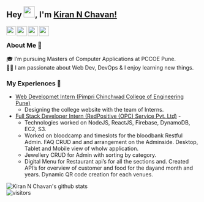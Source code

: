 ## Hey <img src="https://github.com/TheDudeThatCode/TheDudeThatCode/blob/master/Assets/Hi.gif" width="29px">, I'm [Kiran N Chavan!](https://kiran-n-chavan-portfolio.herokuapp.com) 

<a href="https://www.linkedin.com/in/kiran-n-chavan/">
  <img align="left" width="24px" src="https://cdn.jsdelivr.net/npm/simple-icons@v3/icons/linkedin.svg"  />
</a>
<a href="https://twitter.com/kiran_n_chavan">
  <img align="left" width="26px" src="https://cdn.jsdelivr.net/npm/simple-icons@v3/icons/twitter.svg" />
</a>
<a href="mailto:kiranchavankc12@gmail.com">
  <img align="left" width="26px" src="https://cdn.jsdelivr.net/npm/simple-icons@v3/icons/gmail.svg" />
</a>
<a href="https://www.instagram.com/kiran_n_chavan/">
  <img align="left" width="26px" src="https://cdn.jsdelivr.net/npm/simple-icons@v3/icons/instagram.svg" />
</a>

<br />

### About Me 🚀
🎓 I’m pursuing Masters of Computer Applications at PCCOE Pune. </br>
👨‍💻  I am passionate about Web Dev, DevOps & I enjoy learning new things. </br>

### My Experiences 🙌
- [Web Developmet Intern (Pimpri Chinchwad College of Engineering Pune)](https://mca.pccoepune.com/) 
  - Designing the college website with the team of Interns.
- [Full Stack Developer Intern (RedPositive (OPC) Service Pvt. Ltd)](http://ec2-52-15-34-73.us-east-2.compute.amazonaws.com/info) - 
  - Technologies worked on NodeJS, ReactJS, Firebase, DynamoDB, EC2, S3.
  - Worked on bloodcamp and timeslots for the bloodbank Restful Admin.  FAQ CRUD and and arrangement on the Adminside.  Desktop, Tablet and Mobile view of wholw application.
  - Jewellery CRUD for Admin with sorting by category.
  - Digital Menu for Restaurant api’s for all the sections and.  Created API’s for overview of customer and food for the dayand month and years.  Dynamic QR code creation for each venues.

![Kiran N Chavan's github stats](https://github-readme-stats.vercel.app/api?username=killerkc12&show_icons=true&hide_border=true)
<br />
![visitors](https://visitor-badge.laobi.icu/badge?page_id=killerkc12.killerkc12)


